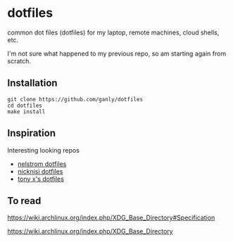 dotfiles
========

common dot files (dotfiles) for my laptop, remote machines, cloud shells, etc.

I'm not sure what happened to my previous repo,
so am starting again from scratch.

Installation
------------

```
git clone https://github.com/ganly/dotfiles
cd dotfiles
make install
```


Inspiration
-----------

Interesting looking repos
* [nelstrom dotfiles](https://github.com/nelstrom/dotfiles)
* [nicknisi dotfiles](https://github.com/nicknisi/dotfiles)
* [tony x's dotfiles ](https://github.com/tony/.dot-config)

To read
-------

https://wiki.archlinux.org/index.php/XDG_Base_Directory#Specification

https://wiki.archlinux.org/index.php/XDG_Base_Directory


